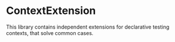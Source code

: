 # ContextExtension

This library contains independent extensions for declarative testing contexts, that solve common cases.
